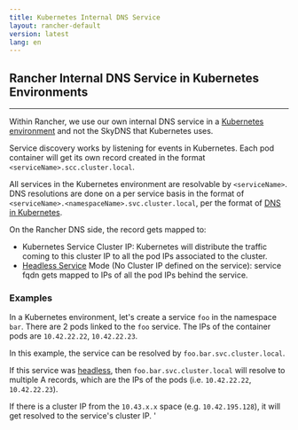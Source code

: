 ```yaml
---
title: Kubernetes Internal DNS Service
layout: rancher-default
version: latest
lang: en
---
```


## Rancher Internal DNS Service in Kubernetes Environments 
---

Within Rancher, we use our own internal DNS service in a [Kubernetes environment]({{site.baseurl}}/rancher/{{page.version}}/{{page.lang}}/configuration/environments/) and not the SkyDNS that Kubernetes uses. 

Service discovery works by listening for events in Kubernetes. Each pod container will get its own record created in the format `<serviceName>.scc.cluster.local`. 

All services in the Kubernetes environment are resolvable by `<serviceName>`. DNS resolutions are done on a per service basis in the format of `<serviceName>.<namespaceName>.svc.cluster.local`, per the format of [DNS in Kubernetes](https://github.com/kubernetes/kubernetes/blob/release-1.2/cluster/addons/dns/README.md).

On the Rancher DNS side, the record gets mapped to:

* Kubernetes Service Cluster IP: Kubernetes will distribute the traffic coming to this cluster IP to all the pod IPs associated to the cluster. 
* [Headless Service](http://kubernetes.io/docs/user-guide/services/#headless-services) Mode (No Cluster IP defined on the service): service fqdn gets mapped to IPs of all the pod IPs behind the service. 

### Examples

In a Kubernetes environment, let's create a service `foo` in the namespace `bar`. There are 2 pods linked to the `foo` service. The IPs of the container pods are `10.42.22.22`, `10.42.22.23`. 

In this example, the service can be resolved by `foo.bar.svc.cluster.local`.

If this service was [headless](http://kubernetes.io/docs/user-guide/services/#headless-services), then `foo.bar.svc.cluster.local` will resolve to multiple A records, which are the IPs of the pods (i.e. `10.42.22.22`, `10.42.22.23`).  

If there is a cluster IP from the `10.43.x.x` space (e.g. `10.42.195.128`), it will get resolved to the service's cluster IP. '